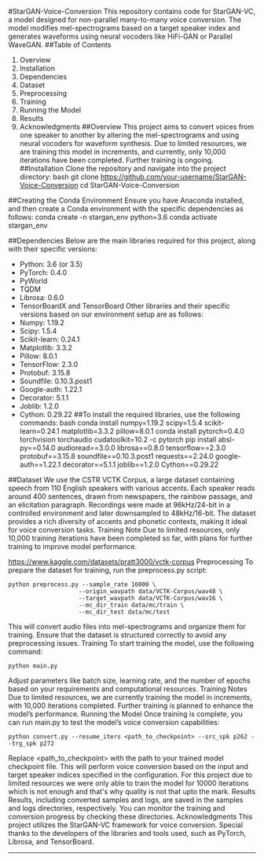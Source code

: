 #StarGAN-Voice-Conversion
This repository contains code for StarGAN-VC, a model designed for non-parallel many-to-many voice conversion. The model modifies mel-spectrograms based on a target speaker index and generates waveforms using neural vocoders like HiFi-GAN or Parallel WaveGAN.
##Table of Contents
1. Overview
2. Installation
3. Dependencies
4. Dataset
5. Preprocessing
6. Training
7. Running the Model
8. Results
9. Acknowledgments
##Overview
This project aims to convert voices from one speaker to another by altering the mel-spectrograms and using neural vocoders for waveform synthesis. Due to limited resources, we are training this model in increments, and currently, only 10,000 iterations have been completed. Further training is ongoing.
##Installation
Clone the repository and navigate into the project directory:
bash
git clone https://github.com/your-username/StarGAN-Voice-Conversion
cd StarGAN-Voice-Conversion


##Creating the Conda Environment
Ensure you have Anaconda installed, and then create a Conda environment with the specific dependencies as follows:
conda create -n stargan_env python=3.6
conda activate stargan_env


##Dependencies
Below are the main libraries required for this project, along with their specific versions:
* Python: 3.6 (or 3.5)
* PyTorch: 0.4.0
* PyWorld
* TQDM
* Librosa: 0.6.0
* TensorBoardX and TensorBoard
Other libraries and their specific versions based on our environment setup are as follows:
* Numpy: 1.19.2
* Scipy: 1.5.4
* Scikit-learn: 0.24.1
* Matplotlib: 3.3.2
* Pillow: 8.0.1
* TensorFlow: 2.3.0
* Protobuf: 3.15.8
* Soundfile: 0.10.3.post1
* Google-auth: 1.22.1
* Decorator: 5.1.1
* Joblib: 1.2.0
* Cython: 0.29.22
##To install the required libraries, use the following commands:
bash
conda install numpy=1.19.2 scipy=1.5.4 scikit-learn=0.24.1 matplotlib=3.3.2 pillow=8.0.1
conda install pytorch=0.4.0 torchvision torchaudio cudatoolkit=10.2 -c pytorch
pip install absl-py==0.14.0 audioread==3.0.0 librosa==0.8.0 tensorflow==2.3.0 protobuf==3.15.8 soundfile==0.10.3.post1 requests==2.24.0 google-auth==1.22.1 decorator==5.1.1 joblib==1.2.0 Cython==0.29.22


##Dataset
We use the CSTR VCTK Corpus, a large dataset containing speech from 110 English speakers with various accents. Each speaker reads around 400 sentences, drawn from newspapers, the rainbow passage, and an elicitation paragraph. Recordings were made at 96kHz/24-bit in a controlled environment and later downsampled to 48kHz/16-bit. The dataset provides a rich diversity of accents and phonetic contexts, making it ideal for voice conversion tasks.
Training Note
Due to limited resources, only 10,000 training iterations have been completed so far, with plans for further training to improve model performance.

https://www.kaggle.com/datasets/pratt3000/vctk-corpus
Preprocessing
To prepare the dataset for training, run the preprocess.py script:

```
python preprocess.py --sample_rate 16000 \
                    --origin_wavpath data/VCTK-Corpus/wav48 \
                    --target_wavpath data/VCTK-Corpus/wav16 \
                    --mc_dir_train data/mc/train \
                    --mc_dir_test data/mc/test
```

This will convert audio files into mel-spectrograms and organize them for training. Ensure that the dataset is structured correctly to avoid any preprocessing issues.
Training
To start training the model, use the following command:

```
python main.py
```

 Adjust parameters like batch size, learning rate, and the number of epochs based on your requirements and computational resources.
Training Notes
Due to limited resources, we are currently training the model in increments, with 10,000 iterations completed. Further training is planned to enhance the model’s performance.
Running the Model
Once training is complete, you can run main.py to test the model’s voice conversion capabilities:

```
python convert.py --resume_iters <path_to_checkpoint> --src_spk p262 --trg_spk p272
```

Replace <path_to_checkpoint> with the path to your trained model checkpoint file. This will perform voice conversion based on the input and target speaker indices specified in the configuration. For this project due to limited resources we were only able to train the model for 10000 iterations which is not enough and that's why quality is not that upto the mark.
Results
Results, including converted samples and logs, are saved in the samples and logs directories, respectively. You can monitor the training and conversion progress by checking these directories.
Acknowledgments
This project utilizes the StarGAN-VC framework for voice conversion. Special thanks to the developers of the libraries and tools used, such as PyTorch, Librosa, and TensorBoard.
________________
